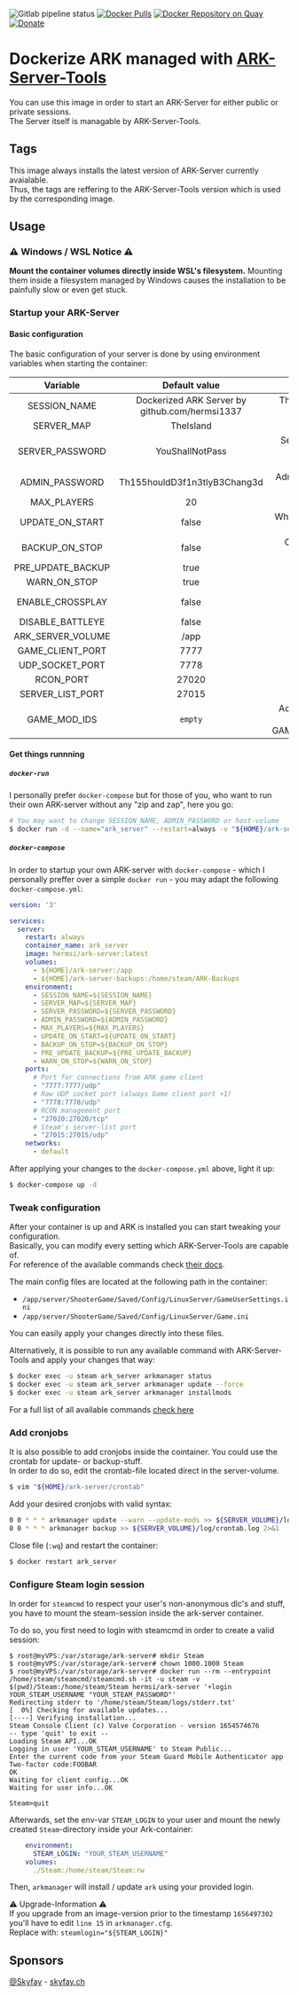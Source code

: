![Gitlab pipeline status](https://img.shields.io/gitlab/pipeline-status/hermsi1337/docker-ark-server?branch=master&style=flat-square)
[![Docker Pulls](https://img.shields.io/docker/pulls/hermsi/ark-server?label=hub.docker.com%20pulls&style=flat-square)](https://hub.docker.com/r/hermsi/ark-server)
[![Docker Repository on Quay](https://img.shields.io/badge/Quay.io-Repository-blue)](https://quay.io/repository/hermsi1337/ark-server)
[![Donate](https://img.shields.io/badge/Donate-PayPal-blue.svg)](https://www.paypal.com/cgi-bin/webscr?cmd=_s-xclick&hosted_button_id=T85UYT37P3YNJ&source=url)

# Dockerize ARK managed with [ARK-Server-Tools](https://github.com/arkmanager/ark-server-tools)

You can use this image in order to start an ARK-Server for either public or private sessions.   
The Server itself is managable by ARK-Server-Tools.

## Tags

This image always installs the latest version of ARK-Server currently avaialable.   
Thus, the tags are reffering to the ARK-Server-Tools version which is used by the corresponding image.

## Usage

### ⚠️ Windows / WSL Notice ⚠️

**Mount the container volumes directly inside WSL's filesystem.** Mounting them inside a filesystem managed by Windows causes the installation to be painfully slow or even get stuck.

### Startup your ARK-Server

#### Basic configuration

The basic configuration of your server is done by using environment variables when starting the container:

| Variable | Default value | Explanation |
|:-----------------:|:----------------------------------------------:|:------------------------------------------------------------------------------------------------------------------------------------:|
| SESSION_NAME | Dockerized ARK Server by github.com/hermsi1337 | The name of your ARK-session which is visible in game when searching for servers |
| SERVER_MAP | TheIsland | Desired map you want to play |
| SERVER_PASSWORD | YouShallNotPass | Server password which is required to join your session. (overwrite with empty string if you want to disable password authentication) |
| ADMIN_PASSWORD | Th155houldD3f1n3tlyB3Chang3d | Admin-password in order to access the admin console of ARK |
| MAX_PLAYERS | 20 | Maximum number of players to join your session |
| UPDATE_ON_START | false | Whether you want to update the ARK-server upon startup or not |
| BACKUP_ON_STOP | false | Create a backup before gracefully stopping the ARK-server |
| PRE_UPDATE_BACKUP | true | Create a backup before updating ARK-server |
| WARN_ON_STOP | true | Broadcast a warning upon graceful shutdown |
| ENABLE_CROSSPLAY | false | Enable crossplay. When enabled battleye should be disabled as it likes to disconnect epic players |
| DISABLE_BATTLEYE | false | Disable Battleye protection |
| ARK_SERVER_VOLUME | /app | Path where the server-files are stored |
| GAME_CLIENT_PORT | 7777 | Exposed game-client port |
| UDP_SOCKET_PORT | 7778 | Raw UDP socket port (always Game client port +1) |
| RCON_PORT | 27020 | Exposed RCON port |
| SERVER_LIST_PORT | 27015 | Exposed server-list port |
| GAME_MOD_IDS | `empty` |  Additional game-mods you want to install, seperated by comma. (e.g. GAME_MOD_IDS="487516323,487516324,487516325") |

#### Get things runnning

##### `docker-run`

I personally prefer `docker-compose` but for those of you, who want to run their own ARK-server without any "zip and zap", here you go:
```bash
# You may want to change SESSION_NAME, ADMIN_PASSWORD or host-volume
$ docker run -d --name="ark_server" --restart=always -v "${HOME}/ark-server:/app" -e SESSION_NAME="Awesome ARK is awesome" -e ADMIN_PASSWORD="FooB4r" hermsi/ark-server:latest
```

##### `docker-compose`

In order to startup your own ARK-server with `docker-compose` - which I personally preffer over a simple `docker run` - you may adapt the following `docker-compose.yml`:
```yml
version: '3'

services:
  server:
    restart: always
    container_name: ark_server
    image: hermsi/ark-server:latest
    volumes:
      - ${HOME}/ark-server:/app
      - ${HOME}/ark-server-backups:/home/steam/ARK-Backups
    environment:
      - SESSION_NAME=${SESSION_NAME}
      - SERVER_MAP=${SERVER_MAP}
      - SERVER_PASSWORD=${SERVER_PASSWORD}
      - ADMIN_PASSWORD=${ADMIN_PASSWORD}
      - MAX_PLAYERS=${MAX_PLAYERS}
      - UPDATE_ON_START=${UPDATE_ON_START}
      - BACKUP_ON_STOP=${BACKUP_ON_STOP}
      - PRE_UPDATE_BACKUP=${PRE_UPDATE_BACKUP}
      - WARN_ON_STOP=${WARN_ON_STOP}
    ports:
      # Port for connections from ARK game client
      - "7777:7777/udp"
      # Raw UDP socket port (always Game client port +1)
      - "7778:7778/udp"
      # RCON management port
      - "27020:27020/tcp"
      # Steam's server-list port
      - "27015:27015/udp"
    networks:
      - default
```

After applying your changes to the `docker-compose.yml` above, light it up:
```bash
$ docker-compose up -d
```

### Tweak configuration

After your container is up and ARK is installed you can start tweaking your configuration.   
Basically, you can modify every setting which ARK-Server-Tools are capable of.   
For reference of the available commands check [their docs](https://github.com/FezVrasta/ark-server-tools#configuration).   

The main config files are located at the following path in the container:

* `/app/server/ShooterGame/Saved/Config/LinuxServer/GameUserSettings.ini`   
* `/app/server/ShooterGame/Saved/Config/LinuxServer/Game.ini`

You can easily apply your changes directly into these files.

Alternatively, it is possible to run any available command with ARK-Server-Tools and apply your changes that way:

```bash
$ docker exec -u steam ark_server arkmanager status
$ docker exec -u steam ark_server arkmanager update --force
$ docker exec -u steam ark_server arkmanager installmods
```

For a full list of all available commands [check here](https://github.com/FezVrasta/ark-server-tools#commands-acting-on-instances)

### Add cronjobs

It is also possible to add cronjobs inside the cointainer. You could use the crontab for update- or backup-stuff.   
In order to do so, edit the crontab-file located direct in the server-volume.

```bash
$ vim "${HOME}/ark-server/crontab"
```

Add your desired cronjobs with valid syntax:

```bash
0 0 * * * arkmanager update --warn --update-mods >> ${SERVER_VOLUME}/log/crontab.log 2>&1
0 0 * * * arkmanager backup >> ${SERVER_VOLUME}/log/crontab.log 2>&1
````

Close file (`:wq`) and restart the container:

```bash
$ docker restart ark_server
```

### Configure Steam login session
  
In order for `steamcmd` to respect your user's non-anonymous dlc's and stuff, you have to mount the steam-session inside the ark-server container.

To do so, you first need to login with steamcmd in order to create a valid session:

```shell
$ root@myVPS:/var/storage/ark-server# mkdir Steam
$ root@myVPS:/var/storage/ark-server# chown 1000.1000 Steam
$ root@myVPS:/var/storage/ark-server# docker run --rm --entrypoint /home/steam/steamcmd/steamcmd.sh -it -u steam -v $(pwd)/Steam:/home/steam/Steam hermsi/ark-server '+login YOUR_STEAM_USERNAME "YOUR_STEAM_PASSWORD"'
Redirecting stderr to '/home/steam/Steam/logs/stderr.txt'
[  0%] Checking for available updates...
[----] Verifying installation...
Steam Console Client (c) Valve Corporation - version 1654574676
-- type 'quit' to exit --
Loading Steam API...OK
Logging in user 'YOUR_STEAM_USERNAME' to Steam Public...
Enter the current code from your Steam Guard Mobile Authenticator app
Two-factor code:FOOBAR
OK
Waiting for client config...OK
Waiting for user info...OK

Steam>quit
```

Afterwards, set the env-var `STEAM_LOGIN` to your user and mount the newly created `Steam`-directory inside your Ark-container:

```yaml
    environment:
      STEAM_LOGIN: "YOUR_STEAM_USERNAME"
    volumes:
      ./Steam:/home/steam/Steam:rw
```

Then, `arkmanager` will install / update `ark` using your provided login.

⚠️ Upgrade-Information ⚠️    
If you upgrade from an image-version prior to the timestamp `1656497302` you'll have to edit `line 15` in `arkmanager.cfg`.  
Replace with: `steamlogin="${STEAM_LOGIN}"`

## Sponsors

[@Skyfay](https://github.com/Skyfay) - [skyfay.ch](https://skyfay.ch)
